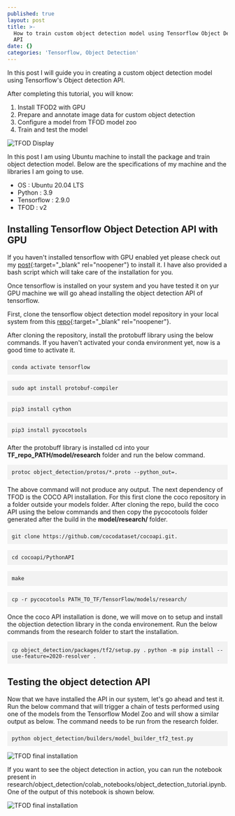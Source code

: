 ```yaml
---
published: true
layout: post
title: >-
  How to train custom object detection model using Tensorflow Object Detection
  API
date: {}
categories: 'Tensorflow, Object Detection'
---
```

In this post I will guide you in creating a custom object detection model using Tensorflow's  Object detection API.

After completing this tutorial, you will know:

1. Install TFOD2 with GPU
2. Prepare and annotate image data for custom object detection
3. Configure a model from TFOD model zoo
4. Train and test the model

![TFOD Display]({{site.baseurl}}/images/tfod_display_pic.jpg)

In this post I am using Ubuntu machine to install the package and train object detection model. Below are the specifications of my machine and the libraries I am going to use.

- OS : Ubuntu 20.04 LTS
- Python : 3.9
- Tensorflow : 2.9.0
- TFOD : v2

## Installing Tensorflow Object Detection API with GPU

If you haven't installed tensorflow with GPU enabled yet please check out my [post](https://errolpereira.github.io/how-to-install-CUDA-and-cuDNN-on-ubuntu/){:target="_blank" rel="noopener"} to install it. I have also provided a bash script which will take care of the installation for you.

Once tensorflow is installed on your system and you have tested it on yur GPU machine we will go ahead installing the object detection API of tensorflow.

First, clone the tensorflow object detection model repository in your local system from this [repo](https://github.com/tensorflow/models){:target="_blank" rel="noopener"}.

After cloning the repository, install the protobuff library using the below commands. If you haven't activated your conda environment yet, now is a good time to activate it.

<p style="background-color:#f2f2f2; padding:10px;"><code>conda activate tensorflow</code></p>
<p style="background-color:#f2f2f2; padding:10px;"><code>sudo apt install protobuf-compiler</code></p>
<p style="background-color:#f2f2f2; padding:10px;"><code>pip3 install cython
</code></p>
<p style="background-color:#f2f2f2; padding:10px;"><code>pip3 install pycocotools
</code></p>

After the protobuff library is installed cd into your **TF_repo_PATH/model/research** folder and run the below command.

<p style="background-color:#f2f2f2; padding:10px;"><code>protoc object_detection/protos/*.proto --python_out=.</code></p>

The above command will not produce any output. The next dependency of TFOD is the COCO API installation. For this first clone the coco repository in a folder outside your models folder. After cloning the repo, build the coco API using the below commands and then copy the pycocotools folder generated after the build in the **model/research/** folder.

<p style="background-color:#f2f2f2; padding:10px;">
  <code>git clone https://github.com/cocodataset/cocoapi.git.</code>
</p>
<p style="background-color:#f2f2f2; padding:10px;">
  <code>cd cocoapi/PythonAPI</code>
</p>
<p style="background-color:#f2f2f2; padding:10px;">
  <code>make</code>
</p>
<p style="background-color:#f2f2f2; padding:10px;">
  <code>cp -r pycocotools PATH_TO_TF/TensorFlow/models/research/</code>
</p>

Once the coco API installation is done, we will move on to setup and install the objection detection library in the conda environement. Run the below commands from the  research folder to start the installation.

<p style="background-color:#f2f2f2; padding:10px;">
  <code>cp object_detection/packages/tf2/setup.py .</code>
  <code>python -m pip install --use-feature=2020-resolver .</code>
</p>

## Testing the object detection API

Now that we have installed the API in our system, let's go ahead and test it. Run the below command that will trigger a chain of tests performed using one of the models from the Tensorflow Model Zoo and will show a similar output as below. The command needs to be run from the research folder.

<p style="background-color:#f2f2f2; padding:10px;"><code>python object_detection/builders/model_builder_tf2_test.py</code></p>

![TFOD final installation]({{site.baseurl}}/images/tfod_install_successful.png)

If you want to see the object detection in action, you can run the notebook present in research/object_detection/colab_notebooks/object_detection_tutorial.ipynb. One of the output of this notebook is shown below.

![TFOD final installation]({{site.baseurl}}/images/test_tf_image.png)
